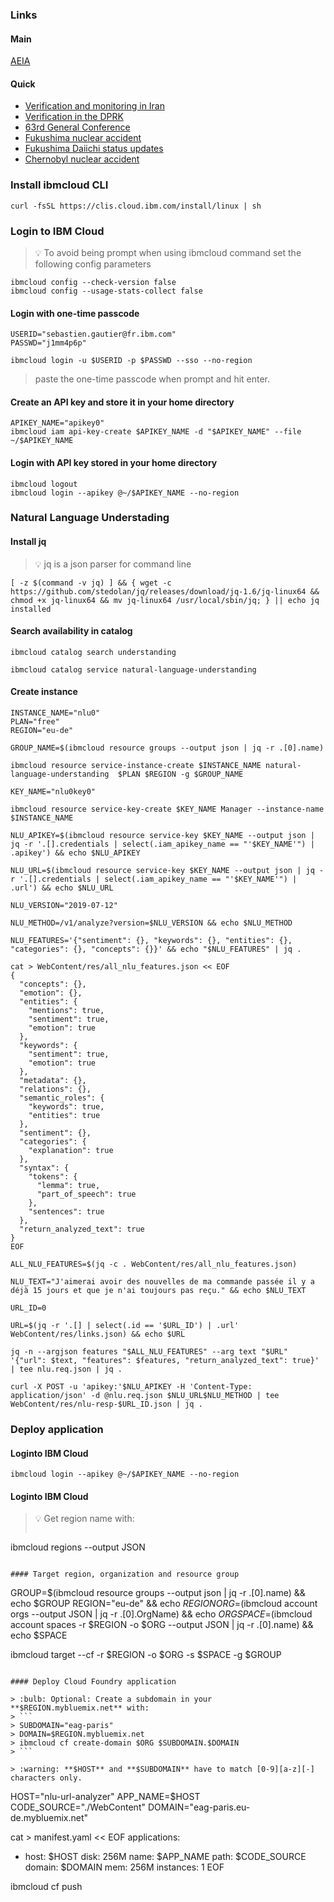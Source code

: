 ### Links

#### Main

[AEIA](https://www.iaea.org/)

#### Quick

- [Verification and monitoring in Iran](https://www.iaea.org/newscenter/focus/iran)
- [Verification in the DPRK](https://www.iaea.org/newscenter/focus/dprk)
- [63rd General Conference](https://www.iaea.org/about/policy/gc/gc63)
- [Fukushima nuclear accident](https://www.iaea.org/newscenter/focus/fukushima)
- [Fukushima Daiichi status updates](https://www.iaea.org/newscenter/focus/fukushima/status-update)
- [Chernobyl nuclear accident](https://www.iaea.org/newscenter/focus/chernobyl)


### Install ibmcloud CLI

	curl -fsSL https://clis.cloud.ibm.com/install/linux | sh

### Login to IBM Cloud

> :bulb: To avoid being prompt when using ibmcloud command set the following config parameters

```
ibmcloud config --check-version false
ibmcloud config --usage-stats-collect false
```

#### Login with one-time passcode

```
USERID="sebastien.gautier@fr.ibm.com"
PASSWD="j1mm4p6p"

ibmcloud login -u $USERID -p $PASSWD --sso --no-region
```

> paste the one-time passcode when prompt  and hit enter.

#### Create an API key and store it in your home  directory

```
APIKEY_NAME="apikey0"
ibmcloud iam api-key-create $APIKEY_NAME -d "$APIKEY_NAME" --file ~/$APIKEY_NAME
```

#### Login with API key stored in your home directory

```
ibmcloud logout
ibmcloud login --apikey @~/$APIKEY_NAME --no-region
```

### Natural Language Understading

#### Install jq 

> :bulb: jq is a json parser for command line

```
[ -z $(command -v jq) ] && { wget -c https://github.com/stedolan/jq/releases/download/jq-1.6/jq-linux64 && chmod +x jq-linux64 && mv jq-linux64 /usr/local/sbin/jq; } || echo jq installed
```

#### Search availability in catalog

```
ibmcloud catalog search understanding

ibmcloud catalog service natural-language-understanding
```

#### Create instance

```
INSTANCE_NAME="nlu0"
PLAN="free"
REGION="eu-de"

GROUP_NAME=$(ibmcloud resource groups --output json | jq -r .[0].name)

ibmcloud resource service-instance-create $INSTANCE_NAME natural-language-understanding  $PLAN $REGION -g $GROUP_NAME	

KEY_NAME="nlu0key0"

ibmcloud resource service-key-create $KEY_NAME Manager --instance-name $INSTANCE_NAME

NLU_APIKEY=$(ibmcloud resource service-key $KEY_NAME --output json | jq -r '.[].credentials | select(.iam_apikey_name == "'$KEY_NAME'") | .apikey') && echo $NLU_APIKEY

NLU_URL=$(ibmcloud resource service-key $KEY_NAME --output json | jq -r '.[].credentials | select(.iam_apikey_name == "'$KEY_NAME'") | .url') && echo $NLU_URL

NLU_VERSION="2019-07-12"

NLU_METHOD=/v1/analyze?version=$NLU_VERSION && echo $NLU_METHOD

NLU_FEATURES='{"sentiment": {}, "keywords": {}, "entities": {}, "categories": {}, "concepts": {}}' && echo "$NLU_FEATURES" | jq .

cat > WebContent/res/all_nlu_features.json << EOF
{
  "concepts": {},
  "emotion": {},
  "entities": {
    "mentions": true,
    "sentiment": true,
    "emotion": true
  },
  "keywords": {
    "sentiment": true,
    "emotion": true
  },
  "metadata": {},
  "relations": {},
  "semantic_roles": {
    "keywords": true,
    "entities": true
  },
  "sentiment": {},
  "categories": {
    "explanation": true
  },
  "syntax": {
    "tokens": {
      "lemma": true,
      "part_of_speech": true
    },
    "sentences": true
  },
  "return_analyzed_text": true
}
EOF

ALL_NLU_FEATURES=$(jq -c . WebContent/res/all_nlu_features.json)

NLU_TEXT="J'aimerai avoir des nouvelles de ma commande passée il y a déjà 15 jours et que je n'ai toujours pas reçu." && echo $NLU_TEXT

URL_ID=0

URL=$(jq -r '.[] | select(.id == '$URL_ID') | .url' WebContent/res/links.json) && echo $URL

jq -n --argjson features "$ALL_NLU_FEATURES" --arg text "$URL" '{"url": $text, "features": $features, "return_analyzed_text": true}' | tee nlu.req.json | jq .

curl -X POST -u 'apikey:'$NLU_APIKEY -H 'Content-Type: application/json' -d @nlu.req.json $NLU_URL$NLU_METHOD | tee WebContent/res/nlu-resp-$URL_ID.json | jq .
```

### Deploy application

#### Loginto IBM Cloud

```
ibmcloud login --apikey @~/$APIKEY_NAME --no-region
```

#### Loginto IBM Cloud

> :bulb: Get region name with:
>```
ibmcloud regions --output JSON
```

#### Target region, organization and resource group

```
GROUP=$(ibmcloud resource groups --output json | jq -r .[0].name) && echo $GROUP
REGION="eu-de" && echo $REGION
ORG=$(ibmcloud account orgs --output JSON | jq -r .[0].OrgName) && echo $ORG
SPACE=$(ibmcloud account spaces -r $REGION -o $ORG --output JSON | jq -r .[0].name) && echo $SPACE

ibmcloud target --cf -r $REGION -o $ORG -s $SPACE -g $GROUP
```

#### Deploy Cloud Foundry application

> :bulb: Optional: Create a subdomain in your **$REGION.mybluemix.net** with:
> ```
> SUBDOMAIN="eag-paris"
> DOMAIN=$REGION.mybluemix.net
> ibmcloud cf create-domain $ORG $SUBDOMAIN.$DOMAIN
> ```

> :warning: **$HOST** and **$SUBDOMAIN** have to match [0-9][a-z][-] characters only.

```
HOST="nlu-url-analyzer"
APP_NAME=$HOST
CODE_SOURCE="./WebContent"
DOMAIN="eag-paris.eu-de.mybluemix.net"

cat > manifest.yaml << EOF
applications:
- host: $HOST
  disk: 256M
  name: $APP_NAME
  path: $CODE_SOURCE
  domain: $DOMAIN
  mem: 256M
  instances: 1
EOF

ibmcloud cf push
```

